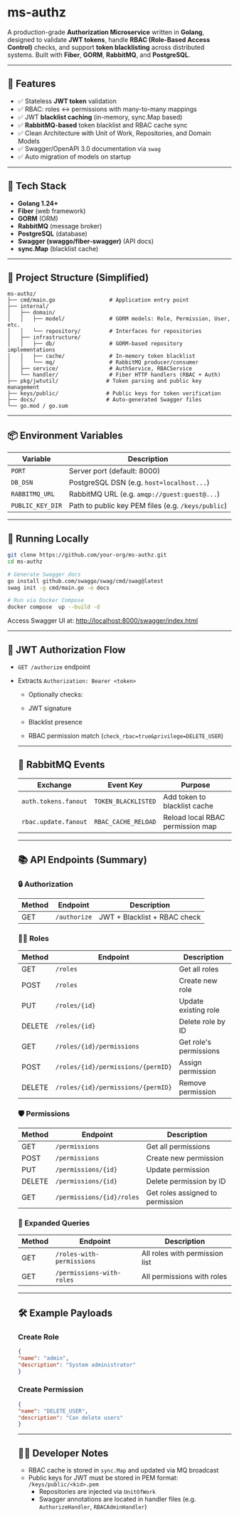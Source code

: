 # ms-authz

A production-grade **Authorization Microservice** written in **Golang**, designed to validate **JWT tokens**, handle **RBAC (Role-Based Access Control)** checks, and support **token blacklisting** across distributed systems. Built with **Fiber**, **GORM**, **RabbitMQ**, and **PostgreSQL**.

---

## 🚀 Features

* ✅ Stateless **JWT token** validation
* ✅ RBAC: roles ↔ permissions with many-to-many mappings
* ✅ JWT **blacklist caching** (in-memory, sync.Map based)
* ✅ **RabbitMQ-based** token blacklist and RBAC cache sync
* ✅ Clean Architecture with Unit of Work, Repositories, and Domain Models
* ✅ Swagger/OpenAPI 3.0 documentation via `swag`
* ✅ Auto migration of models on startup

---

## 🧱 Tech Stack

* **Golang 1.24+**
* **Fiber** (web framework)
* **GORM** (ORM)
* **RabbitMQ** (message broker)
* **PostgreSQL** (database)
* **Swagger (swaggo/fiber-swagger)** (API docs)
* **sync.Map** (blacklist cache)

---

## 📁 Project Structure (Simplified)

```
ms-authz/
├── cmd/main.go                 # Application entry point
├── internal/
│   ├── domain/
│   │   ├── model/              # GORM models: Role, Permission, User, etc.
│   │   └── repository/         # Interfaces for repositories
│   ├── infrastructure/
│   │   ├── db/                 # GORM-based repository implementations
│   │   ├── cache/              # In-memory token blacklist
│   │   └── mq/                 # RabbitMQ producer/consumer
│   ├── service/                # AuthService, RBACService
│   └── handler/                # Fiber HTTP handlers (RBAC + Auth)
├── pkg/jwtutil/               # Token parsing and public key management
├── keys/public/               # Public keys for token verification
├── docs/                      # Auto-generated Swagger files
└── go.mod / go.sum
```

---

## 📦 Environment Variables

| Variable         | Description                                        |
| ---------------- | -------------------------------------------------- |
| `PORT`           | Server port (default: 8000)                        |
| `DB_DSN`         | PostgreSQL DSN (e.g. `host=localhost...`)          |
| `RABBITMQ_URL`   | RabbitMQ URL (e.g. `amqp://guest:guest@...`)       |
| `PUBLIC_KEY_DIR` | Path to public key PEM files (e.g. `/keys/public`) |

---

## 🧪 Running Locally

```bash
git clone https://github.com/your-org/ms-authz.git
cd ms-authz

# Generate Swagger docs
go install github.com/swaggo/swag/cmd/swag@latest
swag init -g cmd/main.go -o docs

# Run via Docker Compose
docker compose  up --build -d
```

Access Swagger UI at: [http://localhost:8000/swagger/index.html](http://localhost:8000/swagger/index.html)

---

## 🔐 JWT Authorization Flow

* `GET /authorize` endpoint
* Extracts `Authorization: Bearer <token>`
    * Optionally checks:

    * JWT signature
    * Blacklist presence
    * RBAC permission match (`check_rbac=true&privilege=DELETE_USER`)

    ---

    ## 🔄 RabbitMQ Events

    | Exchange             | Event Key           | Purpose                          |
    | -------------------- | ------------------- | -------------------------------- |
    | `auth.tokens.fanout` | `TOKEN_BLACKLISTED` | Add token to blacklist cache     |
    | `rbac.update.fanout` | `RBAC_CACHE_RELOAD` | Reload local RBAC permission map |

    ---

    ## 📚 API Endpoints (Summary)

    ### 🔒 Authorization

    | Method | Endpoint     | Description                  |
    | ------ | ------------ | ---------------------------- |
    | GET    | `/authorize` | JWT + Blacklist + RBAC check |

    ### 🧑‍💼 Roles

    | Method | Endpoint                           | Description            |
    | ------ | ---------------------------------- | ---------------------- |
    | GET    | `/roles`                           | Get all roles          |
    | POST   | `/roles`                           | Create new role        |
    | PUT    | `/roles/{id}`                      | Update existing role   |
    | DELETE | `/roles/{id}`                      | Delete role by ID      |
    | GET    | `/roles/{id}/permissions`          | Get role's permissions |
    | POST   | `/roles/{id}/permissions/{permID}` | Assign permission      |
    | DELETE | `/roles/{id}/permissions/{permID}` | Remove permission      |

    ### 🛡️ Permissions

    | Method | Endpoint                  | Description                      |
    | ------ | ------------------------- | -------------------------------- |
    | GET    | `/permissions`            | Get all permissions              |
    | POST   | `/permissions`            | Create new permission            |
    | PUT    | `/permissions/{id}`       | Update permission                |
    | DELETE | `/permissions/{id}`       | Delete permission by ID          |
    | GET    | `/permissions/{id}/roles` | Get roles assigned to permission |

    ### 🔁 Expanded Queries

    | Method | Endpoint                  | Description                    |
    | ------ | ------------------------- | ------------------------------ |
    | GET    | `/roles-with-permissions` | All roles with permission list |
    | GET    | `/permissions-with-roles` | All permissions with roles     |

    ---

    ## 🛠 Example Payloads

    ### Create Role

    ```json
    {
    "name": "admin",
    "description": "System administrator"
    }
    ```

    ### Create Permission

    ```json
    {
    "name": "DELETE_USER",
    "description": "Can delete users"
    }
    ```

    ---

    ## 🧑‍💻 Developer Notes

    * RBAC cache is stored in `sync.Map` and updated via MQ broadcast
    * Public keys for JWT must be stored in PEM format: `/keys/public/<kid>.pem`
        * Repositories are injected via `UnitOfWork`
        * Swagger annotations are located in handler files (e.g. `AuthorizeHandler`, `RBACAdminHandler`)